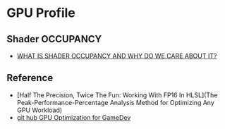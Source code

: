 # GPU Profile

## Shader OCCUPANCY
* [WHAT IS SHADER OCCUPANCY AND WHY DO WE CARE ABOUT IT?](https://interplayoflight.wordpress.com/2020/11/11/what-is-shader-occupancy-and-why-do-we-care-about-it/)

## Reference
* [Half The Precision, Twice The Fun: Working With FP16 In HLSL](The Peak-Performance-Percentage Analysis Method for Optimizing Any GPU Workload)
* [git hub GPU Optimization for GameDev](https://gist.github.com/silvesthu/505cf0cbf284bb4b971f6834b8fec93d#gpu-optimization-for-gamedev)
